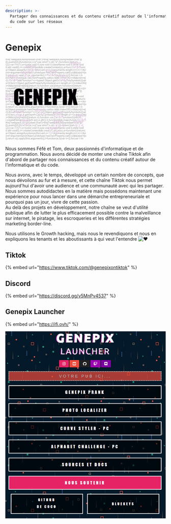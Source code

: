```yaml
---
description: >-
  Partager des connaissances et du contenu créatif autour de l'informatique et
  du code sur les réseaux
---
```


# Genepix

![](../.gitbook/assets/a_713f3855cb5cec33ffb68204a582c9d6%20%281%29.gif)

Nous sommes Féfé et Tom, deux passionnés d'informatique et de programmation. Nous avons décidé de monter une chaîne Tiktok afin d'abord de partager nos connaissances et du contenu créatif autour de l'informatique et du code. 

Nous avons, avec le temps, développé un certain nombre de concepts, que nous dévoilons au fur et à mesure, et cette chaîne Tiktok nous permet aujourd'hui d'avoir une audience et une communauté avec qui les partager. Nous sommes autodidactes en la matière mais possédons maintenant une expérience pour nous lancer dans une démarche entrepreneuriale et pourquoi pas un jour, vivre de cette passion.   
Au delà des projets en développement, notre chaîne se veut d'utilité publique afin de lutter le plus efficacement possible contre la malveillance sur internet, le piratage, les escroqueries et les différentes stratégies marketing border-line. 

Nous utilisons le Growth hacking, mais nous le revendiquons et nous en expliquons les tenants et les aboutissants à qui veut l'entendre ![&#x2665;](https://cdn.jsdelivr.net/emojione/assets/3.1/png/32/2665.png)

## Tiktok 

{% embed url="https://www.tiktok.com/@genepixontiktok" %}

## Discord

{% embed url="https://discord.gg/v5MnPv4537" %}

## Genepix Launcher

{% embed url="https://ifi.ovh/" %}

![](../.gitbook/assets/image%20%288%29.png)

